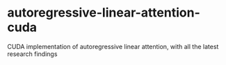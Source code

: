 # autoregressive-linear-attention-cuda
CUDA implementation of autoregressive linear attention, with all the latest research findings
